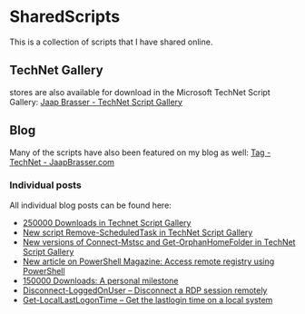 # SharedScripts
This is a collection of scripts that I have shared online.

## TechNet Gallery

stores are also available for download in the Microsoft TechNet Script Gallery:
[Jaap Brasser - TechNet Script Gallery](https://gallery.technet.microsoft.com/site/search?f%5B0%5D.Type=User&f%5B0%5D.Value=Jaap%20Brasser)

## Blog

Many of the scripts have also been featured on my blog as well:
[Tag - TechNet - JaapBrasser.com](https://www.jaapbrasser.com/tag/technet/)

### Individual posts

All individual blog posts can be found here:
* [250000 Downloads in Technet Script Gallery](https://www.jaapbrasser.com/250000-downloads-in-technet-script-gallery/)
* [New script Remove-ScheduledTask in TechNet Script Gallery](https://www.jaapbrasser.com/new-script-remove-scheduledtask-in-technet-script-gallery/)
* [New versions of Connect-Mstsc and Get-OrphanHomeFolder in TechNet Script Gallery](https://www.jaapbrasser.com/new-versions-of-connect-mstsc-and-get-orphanhomefolder-in-technet-script-gallery-3/)
* [New article on PowerShell Magazine: Access remote registry using PowerShell](https://www.jaapbrasser.com/new-article-on-powershell-magazine-access-remote-registry-using-powershell/)
* [150000 Downloads: A personal milestone](https://www.jaapbrasser.com/150000-downloads-a-personal-milestone/)
* [Disconnect-LoggedOnUser – Disconnect a RDP session remotely](https://www.jaapbrasser.com/disconnect-loggedonuser-disconnect-a-rdp-session-remotely/)
* [Get-LocalLastLogonTime – Get the lastlogin time on a local system](https://www.jaapbrasser.com/get-locallastlogontime-get-the-lastlogin-time-of-a-user-on-a-local-system/)

